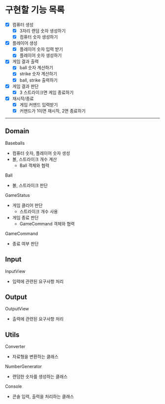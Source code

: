 # 구현할 기능 목록

- [x] 컴퓨터 생성
  - [x] 3자리 랜덤 숫자 생성하기
  - [x] 컴퓨터 숫자 생성하기
- [x] 플레이어 생성
  - [x] 플레이어 숫자 입력 받기
  - [x] 플레이어 숫자 생성하기
- [x] 게임 결과 출력
  - [x] ball 숫자 계산하기
  - [x] strike 숫자 계산하기
  - [x] ball, strike 출력하기
- [x] 게임 결과 판단
  - [x] 3 스트라이크면 게임 종료하기
- [x] 재시작/종료
  - [x] 게임 커맨드 입력받기
  - [x] 커맨드가 1이면 재시작, 2면 종료하기

---

## Domain

Baseballs
- 컴퓨터 숫자, 플레이어 숫자 생성
- 볼, 스트라이크 개수 계산
  - Ball 객체와 협력

Ball
- 볼, 스트라이크 판단

GameStatus
- 게임 클리어 판단
  - 스트라이크 개수 사용
- 게임 종료 판단
  - GameCommand 객체와 협력

GameCommand
- 종료 여부 판단

## Input
InputView
- 입력에 관련된 요구사항 처리

## Output
OutputView
- 출력에 관련된 요구사항 처리

## Utils

Converter
- 자료형을 변환하는 클래스

NumberGenerator
- 랜덤한 숫자를 생성하는 클래스

Console
- 콘솔 입력, 출력을 처리하는 클래스